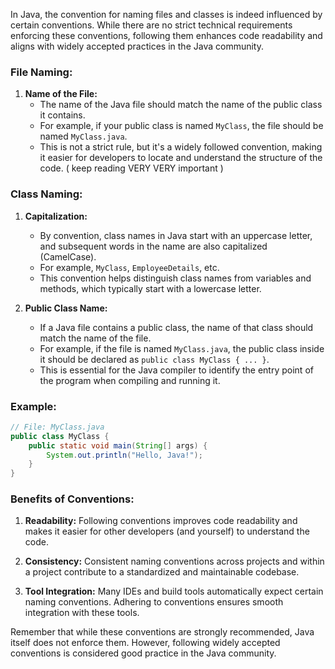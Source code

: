 In Java, the convention for naming files and classes is indeed influenced by certain conventions. While there are no strict technical requirements enforcing these conventions, following them enhances code readability and aligns with widely accepted practices in the Java community.

### File Naming:

1. **Name of the File:**
   - The name of the Java file should match the name of the public class it contains.
   - For example, if your public class is named `MyClass`, the file should be named `MyClass.java`.
   - This is not a strict rule, but it's a widely followed convention, making it easier for developers to locate and understand the structure of the code. ( keep reading VERY VERY important )

### Class Naming:

1. **Capitalization:**
   - By convention, class names in Java start with an uppercase letter, and subsequent words in the name are also capitalized (CamelCase).
   - For example, `MyClass`, `EmployeeDetails`, etc.
   - This convention helps distinguish class names from variables and methods, which typically start with a lowercase letter.

2. **Public Class Name:**
   - If a Java file contains a public class, the name of that class should match the name of the file.
   - For example, if the file is named `MyClass.java`, the public class inside it should be declared as `public class MyClass { ... }`.
   - This is essential for the Java compiler to identify the entry point of the program when compiling and running it.

### Example:

```java
// File: MyClass.java
public class MyClass {
    public static void main(String[] args) {
        System.out.println("Hello, Java!");
    }
}
```

### Benefits of Conventions:

1. **Readability:** Following conventions improves code readability and makes it easier for other developers (and yourself) to understand the code.

2. **Consistency:** Consistent naming conventions across projects and within a project contribute to a standardized and maintainable codebase.

3. **Tool Integration:** Many IDEs and build tools automatically expect certain naming conventions. Adhering to conventions ensures smooth integration with these tools.

Remember that while these conventions are strongly recommended, Java itself does not enforce them. However, following widely accepted conventions is considered good practice in the Java community.